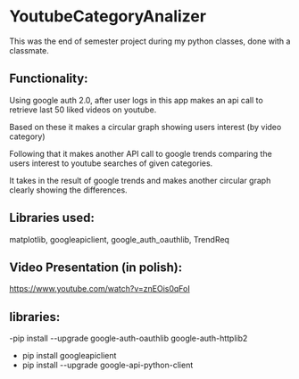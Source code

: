 # YoutubeCategoryAnalizer

This was the end of semester project during my python classes, done with a classmate. 

Functionality:
-
Using google auth 2.0, after user logs in this app makes an api call to retrieve last 50 liked videos on youtube. 

Based on these it makes a circular graph showing users interest (by video category)

Following that it makes another API call to google trends comparing the users interest to youtube searches of given categories.

It takes in the result of google trends and makes another circular graph clearly showing the differences. 

Libraries used:
-
matplotlib, googleapiclient, google_auth_oauthlib, TrendReq

Video Presentation (in polish):
-
https://www.youtube.com/watch?v=znEOis0qFoI

libraries:
-
-pip install --upgrade google-auth-oauthlib google-auth-httplib2
- pip install googleapiclient
- pip install --upgrade google-api-python-client

